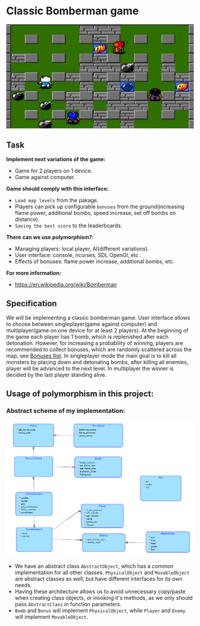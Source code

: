 # Classic Bomberman game
![This is an image](/assets/README_assets/readme_bomber.png)
## Task
**Implement next variations of the game:**
* Game for 2 players on 1 device.
* Game against computer.

**Game should comply with this interface:**
- `Load map levels` from the pakage.
- Players can pick up configurable `bonuses` from the ground(increasing flame power, additional bombs, speed increase, set off bombs on distance).
- `Saving the best score` to the leaderboards.

**There can we use polymorphism?:**
* Managing players: local player, AI(different variations).
* User interface: console, ncurses, SDL OpenGl, etc .
* Effects of bonuses: flame power increase, additional bombs, etc.

**For more information:**
* https://en.wikipedia.org/wiki/Bomberman

## Specification
We will be implementing a classic bomberman game. User interface allows to choose between singleplayer(game against computer)
and multiplayer(game on one device for at least 2 players). At the beginning of the game each player has 1 bomb, which is replenished after each detonation.
However, for increasing a probability of winning, players are recommended to collect bonuses, which are randomly scattered across the map, see [Bonuses llist](#task).
In singleplayer mode the main goal is to kill all monsters by placing down and detonating bombs,
after killing all enemies, player will be advanced to the next level. In multiplayer the winner is decided by the last player standing alive. 


## **Usage of polymorphism in this project**:
### **Abstract scheme of my implementation:**
![This is an image](/assets/README_assets/readme_scheme.png)

- We have an abstract class `AbstractObject`, which has a common implementation for all other classes. `PhysicalObject` and `MovableObject` are abstract classes as well, but have different interfaces for its own needs.
- Having these architecture allows us to avoid unnecessary copy/paste when creating class objects, or invoking it's methods, as we only should pass `AbstractClass` in function parameters.
- `Bomb` and `Bonus` will implement `PhysicalObject`, while `Player` and `Enemy` will implement `MovableObject`.


